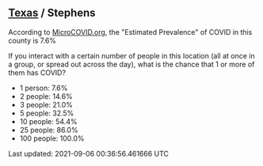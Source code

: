 
## [Texas](/united-states/texas) / Stephens

According to [MicroCOVID.org](http://microcovid.org),
the "Estimated Prevalence" of COVID in this county is 7.6%

If you interact with a certain number of people in this location
(all at once in a group, or spread out across the day), what is the chance that
1 or more of them has COVID?

- 1 person: 7.6%
- 2 people: 14.6%
- 3 people: 21.0%
- 5 people: 32.5%
- 10 people: 54.4%
- 25 people: 86.0%
- 100 people: 100.0%

Last updated: 2021-09-06 00:36:56.461666 UTC
